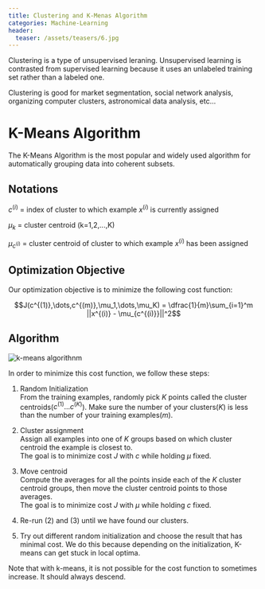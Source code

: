 ```yaml
---
title: Clustering and K-Menas Algorithm
categories: Machine-Learning
header:
  teaser: /assets/teasers/6.jpg
---
```


Clustering is a type of unsupervised leraning. Unsupervised learning is contrasted from supervised learning because it uses an unlabeled training set rather than a labeled one.

Clustering is good for market segmentation, social network analysis, organizing computer clusters, astronomical data analysis, etc...

# K-Means Algorithm

The K-Means Algorithm is the most popular and widely used algorithm for automatically grouping data into coherent subsets.

## Notations

$c^{(i)}$ = index of cluster to which example $x^{(i)}$ is currently assigned

$\mu_k$ = cluster centroid (k=1,2,...,K)

$\mu_{c^{(i)}}$ = cluster centroid of cluster to which example $x^{(i)}$ has been assigned

## Optimization Objective

Our optimization objective is to minimize the following cost function:

$$J(c^{(1)},\dots,c^{(m)},\mu_1,\dots,\mu_K) = \dfrac{1}{m}\sum_{i=1}^m ||x^{(i)} - \mu_{c^{(i)}}||^2$$

## Algorithm

![k-means algorithnm](https://upload.wikimedia.org/wikipedia/commons/d/d5/Kmeans_animation.gif)

In order to minimize this cost function, we follow these steps:

1. Random Initialization <br>
From the training examples, randomly pick $K$ points called the cluster centroids($c^{(1)}...c^{(K)}$). Make sure the number of your clusters($K$) is less than the number of your training examples($m$).

2. Cluster assignment<br>
Assign all examples into one of $K$ groups based on which cluster centroid the example is closest to.<br>
The goal is to minimize cost $J$ with $c$ while holding $\mu$ fixed.

3. Move centroid<br>
Compute the averages for all the points inside each of the $K$ cluster centroid groups, then move the cluster centroid points to those averages.<br>
The goal is to minimize cost $J$ with $\mu$ while holding $c$ fixed.

4. Re-run (2) and (3) until we have found our clusters.

5. Try out different random initialization and choose the result that has minimal cost. We do this because depending on the initialization, K-means can get stuck in local optima.

Note that with k-means, it is not possible for the cost function to sometimes increase. It should always descend.
